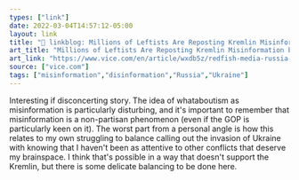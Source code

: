 ```yaml
---
types: ["link"]
date: 2022-03-04T14:57:12-05:00
layout: link
title: "🔗 linkblog: Millions of Leftists Are Reposting Kremlin Misinformation by Mistake'"
art_title: "Millions of Leftists Are Reposting Kremlin Misinformation by Mistake"
art_link: "https://www.vice.com/en/article/wxdb5z/redfish-media-russia-propaganda-misinformation"
source: ["vice.com"]
tags: ["misinformation","disinformation","Russia","Ukraine"]
---
```

Interesting if disconcerting story. The idea of whataboutism as misinformation is particularly disturbing, and it's important to remember that misinformation is a non-partisan phenomenon (even if the GOP is particularly keen on it). The worst part from a personal angle is how this relates to my own struggling to balance calling out the invasion of Ukraine with knowing that I haven't been as attentive to other conflicts that deserve my brainspace. I think that's possible in a way that doesn't support the Kremlin, but there is some delicate balancing to be done here.
